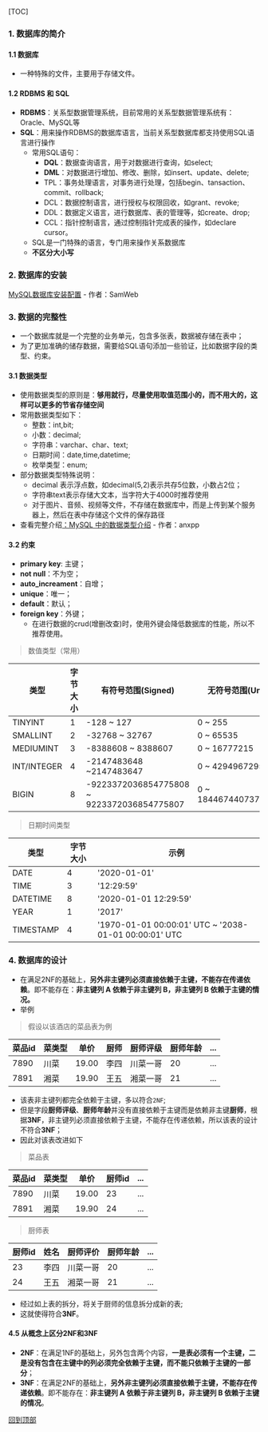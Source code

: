 <a id="back-top"></a>
[TOC]

### 1. 数据库的简介
#### 1.1 数据库
* 一种特殊的文件，主要用于存储文件。
#### 1.2 RDBMS 和 SQL
* **RDBMS**：关系型数据管理系统，目前常用的关系型数据管理系统有：Oracle、MySQL等
* **SQL**：用来操作RDBMS的数据库语言，当前关系型数据库都支持使用SQL语言进行操作
  * 常用SQL语句：
    * **DQL**：数据查询语言，用于对数据进行查询，如select;
    * **DML**：对数据进行增加、修改、删除，如insert、update、delete;
    * TPL：事务处理语言，对事务进行处理，包括begin、tansaction、commit、rollback;
    * DCL：数据控制语言，进行授权与权限回收，如grant、revoke;
    * DDL：数据定义语言，进行数据库、表的管理等，如create、drop;
    * CCL：指针控制语言，通过控制指针完成表的操作，如declare cursor。
  * SQL是一门特殊的语言，专门用来操作关系数据库
  * **不区分大小写**

### 2. 数据库的安装
[MySQL数据库安装配置](https://www.cnblogs.com/SamWeb/p/7922490.html) - 作者：SamWeb

### 3. 数据的完整性
* 一个数据库就是一个完整的业务单元，包含多张表，数据被存储在表中；
* 为了更加准确的储存数据，需要给SQL语句添加一些验证，比如数据字段的类型、约束。

#### 3.1 数据类型
* 使用数据类型的原则是：**够用就行，尽量使用取值范围小的，而不用大的，这样可以更多的节省存储空间**
* 常用数据类型如下：
  * 整数：int,bit;
  * 小数：decimal;
  * 字符串：varchar、char、text;
  * 日期时间：date,time,datetime;
  * 枚举类型：enum;
* 部分数据类型特殊说明：
  * decimal 表示浮点数，如decimal(5,2)表示共存5位数，小数占2位；
  * 字符串text表示存储大文本，当字符大于4000时推荐使用
  * 对于图片、音频、视频等文件，不存储在数据库中，而是上传到某个服务器上，然后在表中存储这个文件的保存路径
* 查看完整介绍[：MySQL 中的数据类型介绍](https://blog.csdn.net/anxpp/article/details/51284106) - 作者：anxpp

#### 3.2 约束
* **primary key**: 主键；
* **not null**：不为空；
* **auto_increament**：自增；
* **unique**：唯一；
* **default**：默认；
* **foreign key**：外键；
  * 在进行数据的crud(增删改查)时，使用外键会降低数据库的性能，所以不推荐使用。

> 数值类型（常用）

类型 | 字节大小 | 有符号范围(Signed) | 无符号范围(Unsigned)
---|---|---|---
TINYINT | 1 | -128 ~ 127 | 0 ~ 255
SMALLINT | 2 | -32768 ~ 32767 | 0 ~ 65535
MEDIUMINT | 3 | -8388608 ~ 8388607 | 0 ~ 16777215
INT/INTEGER | 4 | -2147483648 ~2147483647 | 0 ~ 4294967295
BIGIN |	8 | -9223372036854775808 ~ 9223372036854775807 | 0 ~ 18446744073709551615

> 日期时间类型

类型 | 字节大小 | 示例
---|---|---
DATE | 4 | '2020-01-01'
TIME | 3 | '12:29:59'
DATETIME | 8 | '2020-01-01 12:29:59'
YEAR | 1 | '2017'
TIMESTAMP | 4 | '1970-01-01 00:00:01' UTC ~ '2038-01-01 00:00:01' UTC


### 4. 数据库的设计
* 在满足2NF的基础上，**另外非主键列必须直接依赖于主键，不能存在传递依赖**。即不能存在：**非主键列 A 依赖于非主键列 B，非主键列 B 依赖于主键的情况。**
* 举例

> 假设以该酒店的菜品表为例

菜品id | 菜类型 | 单价 | 厨师 | 厨师评级 | 厨师年龄 | ...
---|---|---|---|---|---|---
7890 | 川菜 | 19.00 | 李四 | 川菜一哥 | 20 | ... 
7891 | 湘菜 | 19.90 | 王五 | 湘菜一哥 | 21 | ...

* 该表非主键列都完全依赖于主键，多以符合`2NF`;
* 但是字段**厨师评级**、**厨师年龄**并没有直接依赖于主键而是依赖非主键**厨师**，根据**3NF**，非主键列必须直接依赖于主键，不能存在传递依赖，所以该表的设计不符合**3NF**；
* 因此对该表改进如下

> 菜品表

菜品id | 菜类型 | 单价 | 厨师id | ...
---|---|---|---|---
7890 | 川菜 | 19.00 | 23 | ... 
7891 | 湘菜 | 19.90 | 24 | ...

> 厨师表

厨师id | 姓名 | 厨师评价 | 厨师年龄 | ...
---|---|---|---|---
23 | 李四 | 川菜一哥 | 20 | ...
24 | 王五 | 湘菜一哥 | 21 | ...

* 经过如上表的拆分，将关于厨师的信息拆分成新的表;
* 这就使得符合**3NF**。

#### 4.5 从概念上区分**2NF**和**3NF**
* **2NF**：在满足1NF的基础上，另外包含两个内容，**一是表必须有一个主键，二是没有包含在主键中的列必须完全依赖于主键，而不能只依赖于主键的一部分**；
* **3NF**：在满足2NF的基础上，**另外非主键列必须直接依赖于主键，不能存在传递依赖**。即不能存在：**非主键列 A 依赖于非主键列 B，非主键列 B 依赖于主键的情况**。

[回到顶部](#back-top)
